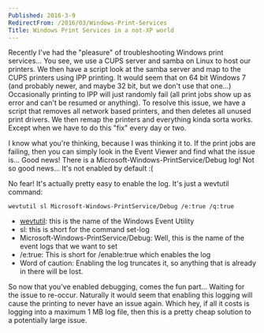 ```yaml
---
Published: 2016-3-9
RedirectFrom: /2016/03/Windows-Print-Services
Title: Windows Print Services in a not-XP world
---
```


Recently I've had the "pleasure" of troubleshooting Windows print services... You see, we use a CUPS server and samba on Linux to host our printers. We then have a script look at the samba server and map to the CUPS printers using IPP printing. It would seem that on 64 bit Windows 7 (and probably newer, and maybe 32 bit, but we don't use that one...) Occasionally printing to IPP will just randomly fail (all print jobs show up as error and can't be resumed or anything). To resolve this issue, we have a script that removes all network based printers, and then deletes all unused print drivers. We then remap the printers and everything kinda sorta works. Except when we have to do this "fix" every day or two.

<!--more-->

I know what you're thinking, because I was thinking it to. If the print jobs are failing, then you can simply look in the Event Viewer and find what the issue is... Good news! There is a Microsoft-Windows-PrintService/Debug log! Not so good news... It's not enabled by default :(

No fear! It's actually pretty easy to enable the log. It's just a wevtutil command:

`wevtutil sl Microsoft-Windows-PrintService/Debug /e:true /q:true`

* [wevtutil](https://technet.microsoft.com/en-us/library/cc732848.aspx): this is the name of the Windows Event Utility
* sl: this is short for the command set-log
* Microsoft-Windows-PrintService/Debug: Well, this is the name of the event logs that we want to set
* /e:true: This is short for /enable:true which enables the log
* Word of caution: Enabling the log truncates it, so anything that is already in there will be lost.

So now that you've enabled debugging, comes the fun part... Waiting for the issue to re-occur. Naturally it would seem that enabling this logging will cause the printing to never have an issue again. Which hey, if all it costs is logging into a maximum 1 MB log file, then this is a pretty cheap solution to a potentially large issue.
